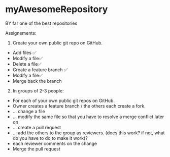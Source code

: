 # myAwesomeRepository
BY far one of the best repositories


Assignements:

 1. Create your own public git repo on GitHub.
  - Add files ✅
  - Modify a file✅
  - Delete a file✅
  - Create a feature branch	✅
  - Modify a file✅
  - Merge back the branch


2. In groups of 2-3 people:
  - For each of your own public git repos on GitHub.
  - Owner creates a feature branch / the others each create a fork.
  - ... change a file
  - ... modify the same file so that you have to resolve a merge conflict later on
  - ... create a pull request
  - ... add the others to the group as reviewers. 
  (does this work? if not, what do you have to do to make it work)?
  - each reviewer comments on the change 
  - Merge the pull request
